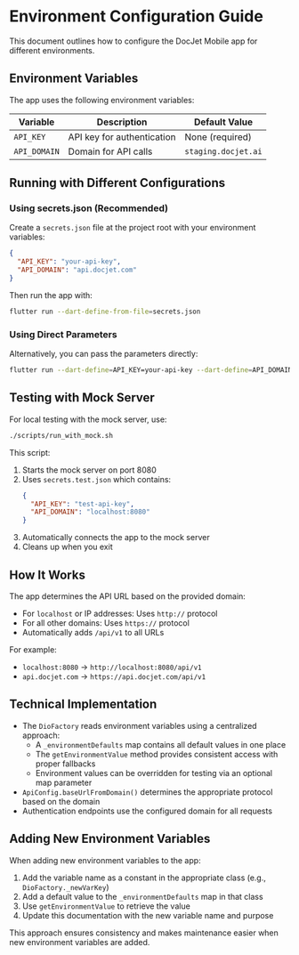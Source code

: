 # Environment Configuration Guide

This document outlines how to configure the DocJet Mobile app for different environments.

## Environment Variables

The app uses the following environment variables:

| Variable | Description | Default Value |
|----------|-------------|---------------|
| `API_KEY` | API key for authentication | None (required) |
| `API_DOMAIN` | Domain for API calls | `staging.docjet.ai` |

## Running with Different Configurations

### Using secrets.json (Recommended)

Create a `secrets.json` file at the project root with your environment variables:

```json
{
  "API_KEY": "your-api-key",
  "API_DOMAIN": "api.docjet.com"
}
```

Then run the app with:

```bash
flutter run --dart-define-from-file=secrets.json
```

### Using Direct Parameters

Alternatively, you can pass the parameters directly:

```bash
flutter run --dart-define=API_KEY=your-api-key --dart-define=API_DOMAIN=api.docjet.com
```

## Testing with Mock Server

For local testing with the mock server, use:

```bash
./scripts/run_with_mock.sh
```

This script:
1. Starts the mock server on port 8080
2. Uses `secrets.test.json` which contains:
   ```json
   {
     "API_KEY": "test-api-key",
     "API_DOMAIN": "localhost:8080"
   }
   ```
3. Automatically connects the app to the mock server
4. Cleans up when you exit

## How It Works

The app determines the API URL based on the provided domain:

- For `localhost` or IP addresses: Uses `http://` protocol
- For all other domains: Uses `https://` protocol
- Automatically adds `/api/v1` to all URLs

For example:
- `localhost:8080` → `http://localhost:8080/api/v1`
- `api.docjet.com` → `https://api.docjet.com/api/v1`

## Technical Implementation

- The `DioFactory` reads environment variables using a centralized approach:
  - A `_environmentDefaults` map contains all default values in one place
  - The `getEnvironmentValue` method provides consistent access with proper fallbacks
  - Environment values can be overridden for testing via an optional map parameter
- `ApiConfig.baseUrlFromDomain()` determines the appropriate protocol based on the domain
- Authentication endpoints use the configured domain for all requests

## Adding New Environment Variables

When adding new environment variables to the app:

1. Add the variable name as a constant in the appropriate class (e.g., `DioFactory._newVarKey`)
2. Add a default value to the `_environmentDefaults` map in that class
3. Use `getEnvironmentValue` to retrieve the value
4. Update this documentation with the new variable name and purpose

This approach ensures consistency and makes maintenance easier when new environment variables are added. 
